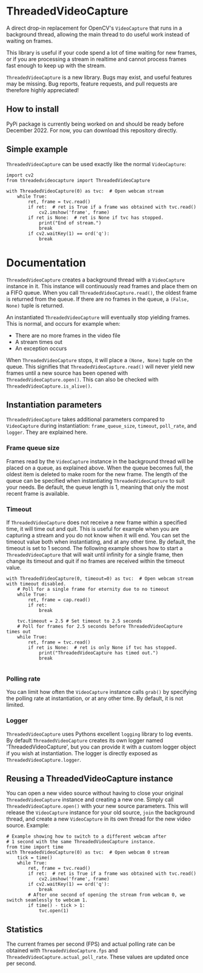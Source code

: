 # ThreadedVideoCapture
A direct drop-in replacement for OpenCV's `VideoCapture` that runs in a background thread, allowing the main thread to 
do useful work instead of waiting on frames. 

This library is useful if your code spend a lot of time waiting for new frames, or if you are processing a stream in 
realtime and cannot process frames fast enough to keep up with the stream.

`ThreadedVideoCapture` is a new library. Bugs may exist, and useful features may be missing. Bug reports, 
feature requests, and pull requests are therefore highly appreciated!


## How to install
PyPi package is currently being worked on and should be ready before December 2022. For now, you can
download this repository directly.

## Simple example
`ThreadedVideoCapture` can be used exactly like the normal `VideoCapture`:
```
import cv2
from threadedvideocapture import ThreadedVideoCapture

with ThreadedVideoCapture(0) as tvc:  # Open webcam stream
    while True:
        ret, frame = tvc.read()
        if ret:  # ret is True if a frame was obtained with tvc.read()
            cv2.imshow('frame', frame) 
        if ret is None:  # ret is None if tvc has stopped.
            print("End of stream.")
            break
        if cv2.waitKey(1) == ord('q'):
            break
```

# Documentation
`ThreadedVideoCapture` creates a background thread with a `VideoCapture` instance in it. This instance will 
continuously read frames and place them on a FIFO queue. When you call `ThreadedVideoCapture.read()`, the oldest
frame is returned from the queue. If there are no frames in the queue, a `(False, None)` tuple is returned.

An instantiated `ThreadedVideoCapture` will eventually stop yielding frames. This is normal, and occurs for example 
when:
  * There are no more frames in the video file
  * A stream times out
  * An exception occurs

When `ThreadedVideoCapture` stops, it will place a `(None, None)` tuple on the queue. This signifies that
`ThreadedVideoCapture.read()` will never yield new frames until a new source has been opened with
`ThreadedVideoCapture.open()`. This can also be checked with `ThreadedVideoCapture.is_alive()`.

## Instantiation parameters
`ThreadedVideoCapture` takes additional parameters compared to `VideoCapture` during instantiation: `frame_queue_size`, 
`timeout`, `poll_rate`, and `logger`. 
They are explained here.

### Frame queue size
Frames read by the `VideoCapture` instance in the background thread will be placed on a queue, as explained above. When 
the queue becomes full, the oldest item is deleted to make room for the new frame. The length of the queue can be 
specified when instantiating `ThreadedVideoCapture` to suit your needs. Be default, the queue length is 1, meaning that 
only the most recent frame is available.

### Timeout
If `ThreadedVideoCapture` does not receive a new frame within a specified time, it will time out and quit. This is 
useful for 
example when you are capturing a stream and you do not know when it will end. You can set the timeout value both when
instantiating, and at any other time. By default, the timeout is set to 1 second. The following example shows how to 
start a `ThreadedVideoCapture` that will wait until infinity for a single frame, then change its timeout and quit if 
no frames are received within the timeout value.
```
with ThreadedVideoCapture(0, timeout=0) as tvc:  # Open webcam stream with timeout disabled.
    # Poll for a single frame for eternity due to no timeout
    while True:
        ret, frame = cap.read() 
        if ret:
            break
    
    tvc.timeout = 2.5 # Set timeout to 2.5 seconds
    # Poll for frames for 2.5 seconds before ThreadedVideoCapture times out
    while True:
        ret, frame = tvc.read() 
        if ret is None:  # ret is only None if tvc has stopped.
            print("ThreadedVideoCapture has timed out.")
            break
    
```

### Polling rate
You can limit how often the `VideoCapture` instance calls `grab()` by specifying the polling rate at instantiation, or 
at any other time. By default, it is not limited. 

### Logger
`ThreadedVideoCapture` uses Pythons excellent `logging` library to log events. By default `ThreadedVideoCapture` 
creates its own logger named 'ThreadedVideoCapture', but you can provide it with a custom logger object if you wish at 
instantiation. The logger is directly exposed as `ThreadedVideoCapture.logger`.

## Reusing a ThreadedVideoCapture instance
You can open a new video source without having to close your original `ThreadedVideoCapture` instance and creating a 
new one. Simply call `ThreadedVideoCapture.open()` with your new source parameters. This will release the `VideoCapture`
 instance for your old source, `join` the background thread, and create a new `VideoCapture` in its own thread for the 
new video source. Example:

```
# Example showing how to switch to a different webcam after
# 1 second with the same ThreadedVideoCapture instance.
from time import time
with ThreadedVideoCapture(0) as tvc:  # Open webcam 0 stream
    tick = time()
    while True:
        ret, frame = tvc.read()
        if ret:  # ret is True if a frame was obtained with tvc.read()
            cv2.imshow('frame', frame) 
        if cv2.waitKey(1) == ord('q'):
            break
        # After one second of opening the stream from webcam 0, we switch seamlessly to webcam 1.
        if time() - tick > 1:
            tvc.open(1)
```

## Statistics
The current frames per second (FPS) and actual polling rate can be obtained with `ThreadedVideoCapture.fps` and 
`ThreadedVideoCapture.actual_poll_rate`. These values are updated once per second.
